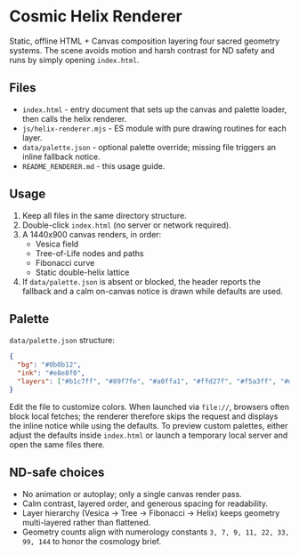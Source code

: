 # Cosmic Helix Renderer

Static, offline HTML + Canvas composition layering four sacred geometry systems. The scene avoids motion and harsh contrast for ND safety and runs by simply opening `index.html`.

## Files
- `index.html` - entry document that sets up the canvas and palette loader, then calls the helix renderer.
- `js/helix-renderer.mjs` - ES module with pure drawing routines for each layer.
- `data/palette.json` - optional palette override; missing file triggers an inline fallback notice.
- `README_RENDERER.md` - this usage guide.

## Usage
1. Keep all files in the same directory structure.
2. Double-click `index.html` (no server or network required).
3. A 1440x900 canvas renders, in order:
   - Vesica field
   - Tree-of-Life nodes and paths
   - Fibonacci curve
   - Static double-helix lattice
4. If `data/palette.json` is absent or blocked, the header reports the fallback and a calm on-canvas notice is drawn while defaults are used.

## Palette
`data/palette.json` structure:

```json
{
  "bg": "#0b0b12",
  "ink": "#e8e8f0",
  "layers": ["#b1c7ff", "#89f7fe", "#a0ffa1", "#ffd27f", "#f5a3ff", "#d0d0e6"]
}
```

Edit the file to customize colors. When launched via `file://`, browsers often block local fetches; the renderer therefore skips the request and displays the inline notice while using the defaults. To preview custom palettes, either adjust the defaults inside `index.html` or launch a temporary local server and open the same files there.

## ND-safe choices
- No animation or autoplay; only a single canvas render pass.
- Calm contrast, layered order, and generous spacing for readability.
- Layer hierarchy (Vesica -> Tree -> Fibonacci -> Helix) keeps geometry multi-layered rather than flattened.
- Geometry counts align with numerology constants `3, 7, 9, 11, 22, 33, 99, 144` to honor the cosmology brief.
